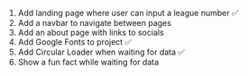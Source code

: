 1. Add landing page where user can input a league number :white_check_mark:
2. Add a navbar to navigate between pages
3. Add an about page with links to socials
4. Add Google Fonts to project :white_check_mark:
5. Add Circular Loader when waiting for data :white_check_mark:
6. Show a fun fact while waiting for data
